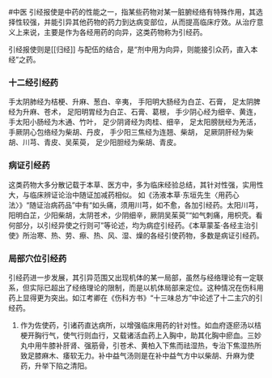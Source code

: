 
#中医
引经报使是中药的性能之一，指某些药物对某一脏腑经络有特殊作用，其选择性较强，并能引异其他药物的药力到达病变部位，从而提高临床疗效。从治疗意义上来说，主要是作为各经用药的向异，这类药物称为引经药。

引经报使则是[[归经]] 与配伍的结合，是“剂中用为向异，则能接引众药，直入本经”之药。

### 十二经引经药　
手太阴肺经为桔梗、升麻、葱白、辛夷，
手阳明大肠经为白芷、石膏，
足太阴脾经为升麻、苍术，
足阳明胃经为白芷、石膏、葛根，
手少阴心经为细辛、黄连，
手太阳小肠经为木通、竹叶，
足少阴肾经为肉桂、细辛，
足太阳膀胱经为羌活，
手厥阴心包络经为柴胡、丹皮，
手少阳三焦经为连翘、柴胡，
足厥阴肝经为柴胡、川芎、青皮、吴茱萸，
足少阳胆经为柴胡、青皮。


### 病证引经药　
这类药物大多分散记载于本草、医方中，多为临床经验总结，其针对性强，实用性大，与临床辨证论治中随证加减药相似。
如《汤液本草·东垣先生〈用药心法〉》“随证治病药品”中有“如头痛，须用川芎，如不愈，各加引经药。太阳川芎，阳明白芷，少阳柴胡，太阴苍术，少阴细辛，厥阴吴茱萸”“如气刺痛，用枳壳。看何部分，以引经异使之行则可”等论述，均为病症引经药。《本草蒙荃·各经主治引使》所治寒、热、劳、瘵、热、风、湿、燥的各经引使药物，多数是病证引经药。


### 局部穴位引经药　
引经药进一步发展，其引异范围又出现机体的某一局部，虽然与经络理论有一定联系，但实际已超出了经络理论的限制，而是以机体局部来定位。这种情况在伤科用药上显得更为突出。如江考卿在《伤科方书》“十三味总方”中论述了十二主穴的引经药。

1. 作为佐使药，引诸药直达病所，以增强临床用药的针对性。如血府逐瘀汤以桔梗开胸行气，使气行则血行，又载诸活血药上入胸中，助其化胸中瘀血。三妙丸中用牛膝补肝肾、强筋骨，引苍术、黄柏入下焦而祛湿热，专治下焦湿热所致足膝麻木、痿软无力。补中益气汤则是在补中益气方中以柴胡、升麻为使药，升举下陷之清阳。